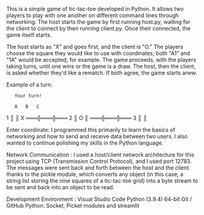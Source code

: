 This is a simple game of tic-tac-toe developed in Python. It allows two players to play with one another on different command lines through networking. 
The host starts the game by first running host.py, waiting for the client to connect by then running client.py. Once their connected, the game itself starts.

The host starts as "X" and goes first, and the client is "O." The players choose the square they would like to use with coordinates; both "A1" and "1A" would be accepted, for example.
The game proceeds, with the players taking turns, until one wins or the game is a draw. The host, then the client, is asked whether they'd like a rematch. If both agree, the game starts anew.

Example of a turn:

       Your turn!

       A   B   C

   1     ║   ║ X
      ═══╬═══╬═══
   2     ║ O ║
      ═══╬═══╬═══
   3     ║   ║

Enter coordinate: 
I programmed this primarily to learn the basics of networking and how to send and receive data between two users. I also wanted to continue polishing my skills in the Python language.


Network Communication :
I used a host/client network architecture for this project using TCP (Transmission Control Protocol), and I used port 12783.
The messages were sent back and forth between the host and the client thanks to the pickle module, which converts any object (in this case, a string list storing the nine squares of a tic-tac-toe grid) 
into a byte stream to be sent and back into an object to be read.

Development Environment :
Visual Studio Code
Python (3.9.4) 64-bit
Git / GitHub
Python: Socket, Picket modules and streamlit

